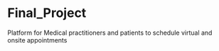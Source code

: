 # Final_Project
Platform for Medical practitioners and patients to schedule virtual and onsite appointments
